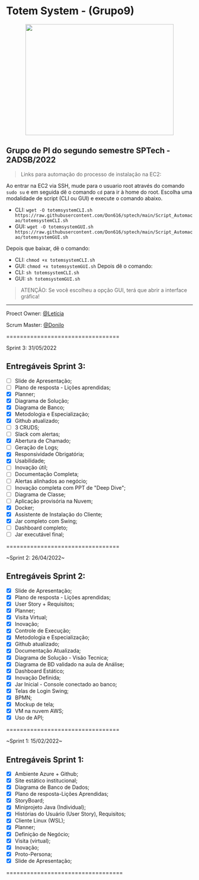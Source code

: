 # Totem System - (Grupo9) 
<p align="center">
  <img height="300em" width="400em" src="https://github.com/leticiaNCosta18/grupo9/blob/main/Imagens/IconTotemSystem-Circulo.png"/>
</p>

## Grupo de PI do segundo semestre SPTech - 2ADSB/2022

> Links para automação do processo de instalação na EC2:

Ao entrar na EC2 via SSH, mude para o usuario root através do comando `sudo su` e em seguida dê o comando `cd` para ir à home do root.
Escolha uma modalidade de script (CLI ou GUI) e execute o comando abaixo.

* CLI: `wget -O totemsystemCLI.sh https://raw.githubusercontent.com/Don616/sptech/main/Script_Automacao/totemsystemCLI.sh`
* GUI: `wget -O totemsystemGUI.sh https://raw.githubusercontent.com/Don616/sptech/main/Script_Automacao/totemsystemGUI.sh`

Depois que baixar, dê o comando: 
* CLI: `chmod +x totemsystemCLI.sh`
* GUI: `chmod +x totemsystemGUI.sh`
Depois dê o comando:
* CLI: `sh totemsystemCLI.sh`
* GUI: `sh totemsystemGUI.sh`


> ATENÇÃO: Se você escolheu a opção GUI, terá que abrir a interface gráfica!
---

Proect Owner: [@Letícia](https://github.com/leticiaNCosta18)

Scrum Master: [@Donilo](https://github.com/Don616)

=================================

Sprint 3: 31/05/2022

## Entregáveis Sprint 3:
- [ ] Slide de Apresentação;
- [ ] Plano de resposta - Lições aprendidas;
- [x] Planner;
- [x] Diagrama de Solução;
- [x] Diagrama de Banco;
- [x] Metodologia e Especialização;
- [x] Github atualizado;
- [ ] 3 CRUDS;
- [ ] Slack com alertas;
- [x] Abertura de Chamado;
- [ ] Geração de Logs;
- [x] Responsividade Obrigatória;
- [x] Usabilidade;
- [ ] Inovação útil;
- [ ] Documentação Completa;
- [ ] Alertas alinhados ao negócio;
- [ ] Inovação completa com PPT de "Deep Dive";
- [ ] Diagrama de Classe;
- [ ] Aplicação provisória na Nuvem;
- [x] Docker;
- [x] Assistente de Instalação do Cliente;
- [x] Jar completo com Swing;
- [ ] Dashboard completo;
- [ ] Jar executável final;

=================================

~Sprint 2: 26/04/2022~

## Entregáveis Sprint 2:
- [x] Slide de Apresentação;
- [x] Plano de resposta - Lições aprendidas;
- [x] User Story + Requisitos;
- [x] Planner;
- [x] Visita Virtual;
- [x] Inovação;
- [x] Controle de Execução;
- [x] Metodologia e Especialização;
- [x] Github atualizado;
- [x] Documentação Atualizada;
- [x] Diagrama de Solução - Visão Tecnica;
- [x] Diagrama de BD validado na aula de Análise;
- [x] Dashboard Estático;
- [x] Inovação Definida;
- [x] Jar Inicial - Console conectado ao banco;
- [x] Telas de Login Swing;
- [x] BPMN;
- [x] Mockup de tela;
- [x] VM na nuvem AWS;
- [x] Uso de API;

=================================

~Sprint 1: 15/02/2022~

## Entregáveis Sprint 1:
- [x] Ambiente Azure + Github;
- [x] Site estático institucional;
- [x] Diagrama de Banco de Dados;
- [x] Plano de resposta-Lições Aprendidas;
- [x] StoryBoard;
- [x] Miniprojeto Java (Individual);
- [x] Histórias do Usuário (User Story), Requisitos;
- [x] Cliente Linux (WSL);
- [x] Planner;
- [x] Definição de Negócio;
- [x] Visita (virtual);
- [x] Inovação;
- [x] Proto-Persona;
- [x] Slide de Apresentação;

==================================
